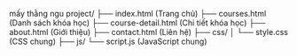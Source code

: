 mấy thằng ngu
project/
├── index.html          (Trang chủ)
├── courses.html        (Danh sách khóa học)
├── course-detail.html  (Chi tiết khóa học)
├── about.html          (Giới thiệu)
├── contact.html        (Liên hệ)
├── css/
│   └── style.css       (CSS chung)
├── js/
    └── script.js       (JavaScript chung)
